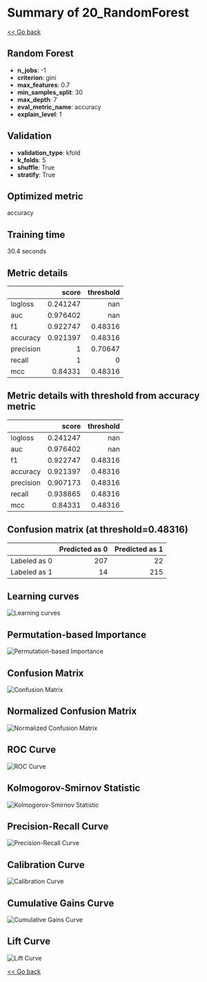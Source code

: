 # Summary of 20_RandomForest

[<< Go back](../README.md)


## Random Forest
- **n_jobs**: -1
- **criterion**: gini
- **max_features**: 0.7
- **min_samples_split**: 30
- **max_depth**: 7
- **eval_metric_name**: accuracy
- **explain_level**: 1

## Validation
 - **validation_type**: kfold
 - **k_folds**: 5
 - **shuffle**: True
 - **stratify**: True

## Optimized metric
accuracy

## Training time

30.4 seconds

## Metric details
|           |    score |   threshold |
|:----------|---------:|------------:|
| logloss   | 0.241247 |   nan       |
| auc       | 0.976402 |   nan       |
| f1        | 0.922747 |     0.48316 |
| accuracy  | 0.921397 |     0.48316 |
| precision | 1        |     0.70647 |
| recall    | 1        |     0       |
| mcc       | 0.84331  |     0.48316 |


## Metric details with threshold from accuracy metric
|           |    score |   threshold |
|:----------|---------:|------------:|
| logloss   | 0.241247 |   nan       |
| auc       | 0.976402 |   nan       |
| f1        | 0.922747 |     0.48316 |
| accuracy  | 0.921397 |     0.48316 |
| precision | 0.907173 |     0.48316 |
| recall    | 0.938865 |     0.48316 |
| mcc       | 0.84331  |     0.48316 |


## Confusion matrix (at threshold=0.48316)
|              |   Predicted as 0 |   Predicted as 1 |
|:-------------|-----------------:|-----------------:|
| Labeled as 0 |              207 |               22 |
| Labeled as 1 |               14 |              215 |

## Learning curves
![Learning curves](learning_curves.png)

## Permutation-based Importance
![Permutation-based Importance](permutation_importance.png)
## Confusion Matrix

![Confusion Matrix](confusion_matrix.png)


## Normalized Confusion Matrix

![Normalized Confusion Matrix](confusion_matrix_normalized.png)


## ROC Curve

![ROC Curve](roc_curve.png)


## Kolmogorov-Smirnov Statistic

![Kolmogorov-Smirnov Statistic](ks_statistic.png)


## Precision-Recall Curve

![Precision-Recall Curve](precision_recall_curve.png)


## Calibration Curve

![Calibration Curve](calibration_curve_curve.png)


## Cumulative Gains Curve

![Cumulative Gains Curve](cumulative_gains_curve.png)


## Lift Curve

![Lift Curve](lift_curve.png)



[<< Go back](../README.md)
